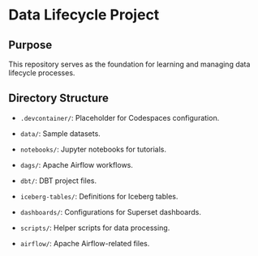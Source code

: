 # Data Lifecycle Project

 

## Purpose

This repository serves as the foundation for learning and managing data lifecycle processes.

 

## Directory Structure

- `.devcontainer/`: Placeholder for Codespaces configuration.

- `data/`: Sample datasets.

- `notebooks/`: Jupyter notebooks for tutorials.

- `dags/`: Apache Airflow workflows.

- `dbt/`: DBT project files.

- `iceberg-tables/`: Definitions for Iceberg tables.

- `dashboards/`: Configurations for Superset dashboards.

- `scripts/`: Helper scripts for data processing.

- `airflow/`: Apache Airflow-related files.
